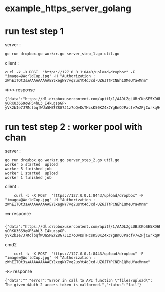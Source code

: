 # example_https_server_golang
# run test step 1
 
 server :
  
    go run dropbox.go worker.go server_step_1.go util.go
 
 client :												
	
	curl -k -X POST  "https://127.0.0.1:8443/upload/dropbox" -F "image=@WorldCup.jpg" -H "Authorization : zWnEITOt3sAAAAAAAAAAEYDxegNY7vq2usYt4dJcd-UZ6JTfPCNEh1QMeUYaeMnm"
   =>>> response 
	
	{"data":"https://dl.dropboxusercontent.com/apitl/1/AADLZgLUBzCKoSE5XD6Pm1Qy2Yw4GdNICaeIeXZDwknXzexVw4fu2Zdf-yORKU36S9qGP54hL3_I4kugspGP-yVk2bIe7J7MclbqfWUa5MZPZ8G7J1z7oQvDsTHcsK50KZ4xGYgBnOJPacfv7oZPjCwrkq9vTR4QOuRiuh0uq8YkkdVnda8FDCKvNI8dCtl6zSfVDFP7G8yIChPn7SEiZXyQWpEvS2GwLUUPgtDWtmrzSCX0pkj5cSw4M8amP58Lc9hIBfRihEv8Os150ZpV4g3s","error":"","status":"success"}


# run test step 2 : worker pool with chan
 server :
  
    go run dropbox.go worker.go server_step_2.go util.go
    worker 5 started  upload
    worker 5 finished job
    worker 1 started  upload
    worker 1 finished job
 
 client :
  
		curl -k -X POST  "https://127.0.0.1:8443/upload/dropbox" -F "image=@WorldCup.jpg" -H "Authorization : zWnEITOt3sAAAAAAAAAAEYDxegNY7vq2usYt4dJcd-UZ6JTfPCNEh1QMeUYaeMnm"
  ==> response 
  
		{"data":"https://dl.dropboxusercontent.com/apitl/1/AADLZgLUBzCKoSE5XD6Pm1Qy2Yw4GdNICaeIeXZDwknXzexVw4fu2Zdf-yORKU36S9qGP54hL3_I4kugspGP-yVk2bIe7J7MclbqfWUa5MZPZ8G7J1z7oQvDsTHcsK50KZ4xGYgBnOJPacfv7oZPjCwrkq9vTR4QOuRiuh0uq8YkkdVnda8FDCKvNI8dCtl6zSfVDFP7G8yIChPn7SEiZXyQWpEvS2GwLUUPgtDWtmrzSCX0pkj5cSw4M8amP58Lc9hIBfRihEv8Os150ZpV4g3s","error":"","status":"success"}
  
cmd2
  
		curl -k -X POST  "https://127.0.0.1:8443/upload/dropbox" -F "image=@WorldCup.jpg" -H "Authorization : zWnEITOt3sAAAAAAAAAAEYDxegNY7vq2usYt4dJcd-UZ6JTfPCNEh1QMeUYaeMnmx"
=>> response
 
	{"data":"","error":"Error in call to API function \"files/upload\": The given OAuth 2 access token is malformed.","status":"fail"}
  
  
  
  
  
